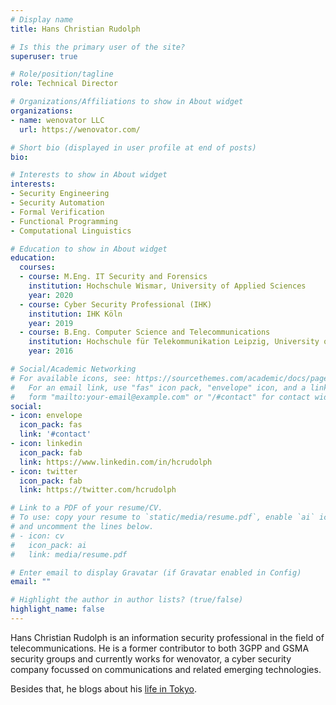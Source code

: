 ```yaml
---
# Display name
title: Hans Christian Rudolph

# Is this the primary user of the site?
superuser: true

# Role/position/tagline
role: Technical Director

# Organizations/Affiliations to show in About widget
organizations:
- name: wenovator LLC
  url: https://wenovator.com/

# Short bio (displayed in user profile at end of posts)
bio:

# Interests to show in About widget
interests:
- Security Engineering
- Security Automation
- Formal Verification
- Functional Programming
- Computational Linguistics

# Education to show in About widget
education:
  courses:
  - course: M.Eng. IT Security and Forensics
    institution: Hochschule Wismar, University of Applied Sciences
    year: 2020
  - course: Cyber Security Professional (IHK)
    institution: IHK Köln
    year: 2019
  - course: B.Eng. Computer Science and Telecommunications
    institution: Hochschule für Telekommunikation Leipzig, University of Applied Sciences
    year: 2016

# Social/Academic Networking
# For available icons, see: https://sourcethemes.com/academic/docs/page-builder/#icons
#   For an email link, use "fas" icon pack, "envelope" icon, and a link in the
#   form "mailto:your-email@example.com" or "/#contact" for contact widget.
social:
- icon: envelope
  icon_pack: fas
  link: '#contact'
- icon: linkedin
  icon_pack: fab
  link: https://www.linkedin.com/in/hcrudolph
- icon: twitter
  icon_pack: fab
  link: https://twitter.com/hcrudolph

# Link to a PDF of your resume/CV.
# To use: copy your resume to `static/media/resume.pdf`, enable `ai` icons in `params.toml`,
# and uncomment the lines below.
# - icon: cv
#   icon_pack: ai
#   link: media/resume.pdf

# Enter email to display Gravatar (if Gravatar enabled in Config)
email: ""

# Highlight the author in author lists? (true/false)
highlight_name: false
---
```


Hans Christian Rudolph is an information security professional in the field of telecommunications. He is a former contributor to both 3GPP and GSMA security groups and currently works for wenovator, a cyber security company focussed on communications and related emerging technologies.

Besides that, he blogs about his <a href="https://hans-around.tokyo"> life in Tokyo</a>.
